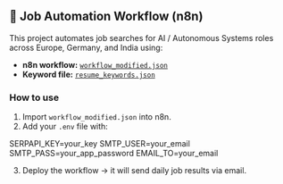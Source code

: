 ## 🚀 Job Automation Workflow (n8n)

This project automates job searches for AI / Autonomous Systems roles across Europe, Germany, and India using:
- **n8n workflow:** [`workflow_modified.json`](workflow_modified.json)
- **Keyword file:** [`resume_keywords.json`](resume_keywords.json)

### How to use
1. Import `workflow_modified.json` into n8n.
2. Add your `.env` file with:

SERPAPI_KEY=your_key
SMTP_USER=your_email
SMTP_PASS=your_app_password
EMAIL_TO=your_email

3. Deploy the workflow → it will send daily job results via email.